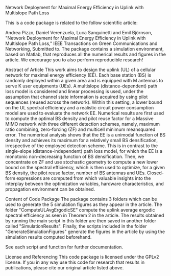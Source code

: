 Network Deployment for Maximal Energy Efficiency in Uplink with Multislope Path Loss

This is a code package is related to the follow scientific article:

Andrea Pizzo, Daniel Verenzuela, Luca Sanguinetti and Emil Björnson, "Network Deployment for Maximal Energy Efficiency 
in Uplink with Multislope Path Loss," IEEE Transactions on Green Communications and Networking, Submitted to.
The package contains a simulation environment, based on Matlab, that reproduces all the 
numerical results and figures in the article. We encourage you to also perform reproducible research!


Abstract of Article
This work aims to design the uplink (UL) of a cellular network for maximal energy efficiency (EE). Each base station (BS) is randomly deployed within a given area and is equipped with M antennas to serve K user equipments (UEs). A multislope (distance-dependent) path loss model is considered and linear processing is used, under the assumption that channel state information is acquired by using pilot sequences (reused across the network). Within this setting, a lower bound on the UL spectral efficiency and a realistic circuit power consumption model are used to evaluate the network EE. Numerical results are first used to compute the optimal BS density and pilot reuse factor for a Massive MIMO network with three different detection schemes, namely, maximum ratio combining, zero-forcing (ZF) and multicell minimum meansquared error. The numerical analysis shows that the EE is a unimodal function of BS density and achieves its maximum for a relatively small BS densification, irrespective of the employed detection scheme. This is in contrast to the single-slope (distance-independent) path loss model, for which the EE is a monotonic non-decreasing function of BS densification. Then, we concentrate on ZF and use stochastic geometry to compute a new lower bound on the spectral efficiency, which is then used to optimize, for a given BS density, the pilot reuse factor, number of BS antennas and UEs. Closed-form expressions are computed from which valuable insights into the interplay between the optimization variables, hardware characteristics, and propagation environment can be obtained.


Content of Code Package
The package contains 3 folders which can be used to generate the 5 simulation figures as they appear in the article. 
The folder "ComputeULAvgErgodicSE" compute the uplink average ergodic spectral efficiency as seen in Theorem 2 in the article. The results obtained by running the main script in this folder are then saved in another folder called "SimulationResults". Finally, the scripts included in the folder "GenerateSimulationFigures" generate the figures in the article by using the simulation results computed beforehand. 

See each script and function for further documentation. 


License and Referencing
This code package is licensed under the GPLv2 license. 
If you in any way use this code for research that results in publications, please cite our original article listed above.
